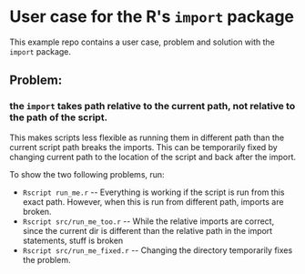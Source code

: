 # User case for the R's `import` package
This example repo contains a user case, problem and solution with the `import` package.

## Problem:
### the `import` takes path relative to the current path, not relative to the path of the script.
This makes scripts less flexible as running them in different path than the current script path breaks the imports. This can be temporarily fixed by changing current path to the location of the script and back after the import.

To show the two following problems, run:
* `Rscript run_me.r` -- Everything is working if the script is run from this exact path. However, when this is run from different path, imports are broken.
* `Rscript src/run_me_too.r` -- While the relative imports are correct, since the current dir is different than the relative path in the import statements, stuff is broken
* `Rscript src/run_me_fixed.r` -- Changing the directory temporarily fixes the problem.

